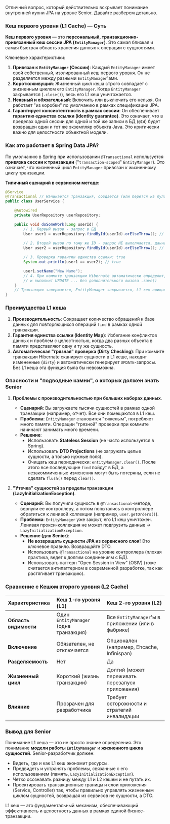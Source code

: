 Отличный вопрос, который действительно вскрывает понимание внутренней кухни JPA на уровне Senior. Давайте разберем детально.

### Кеш первого уровня (L1 Cache) — Суть

**Кеш первого уровня** — это **персональный, транзакционно-привязанный кеш сессии JPA (`EntityManager`)**. Это самая близкая и самая быстрая область хранения данных к операции с сущностями.

Ключевые характеристики:
1.  **Привязан к `EntityManager` (Сессии)**: Каждый `EntityManager` имеет свой собственный, изолированный кеш первого уровня. Он не разделяется между разными `EntityManager`'ами.
2.  **Короткоживущий**: Жизненный цикл кеша строго совпадает с жизненным циклом его `EntityManager`. Когда `EntityManager` закрывается (`.close()`), весь его L1 кеш уничтожается.
3.  **Неявный и обязательный**: Включить или выключить его нельзя. Он работает "из коробки" по умолчанию в рамках спецификации JPA.
4.  **Гарантирует консистентность в рамках сессии**: Он обеспечивает **гарантию единства ссылки (identity guarantee)**. Это означает, что в пределах одной сессии для одной и той же записи в БД (`@Id`) будет возвращен один и тот же экземпляр объекта Java. Это критически важно для целостности объектной модели.

### Как это работает в Spring Data JPA?

По умолчанию в Spring при использовании `@Transactional` используется **привязка сессии к транзакции** ("`transaction-scoped`" `EntityManager`). Это означает, что жизненный цикл `EntityManager` привязан к жизненному циклу транзакции.

**Типичный сценарий в сервисном методе:**

```java
@Service
@Transactional // Начинается транзакция, создается (или берется из пула) EntityManager
public class UserService {

    @Autowired
    private UserRepository userRepository;

    public void doSomeWork(Long userId) {
        // 1. Первый вызов - запрос в БД
        User user1 = userRepository.findById(userId).orElseThrow(); // SELECT ... 
        
        // 2. Второй вызов по тому же ID - запрос НЕ выполняется, данные берутся из L1 кеша
        User user2 = userRepository.findById(userId).orElseThrow(); // NO SELECT

        // 3. Проверка гарантии единства ссылки: true
        System.out.println(user1 == user2); // true

        user1.setName("New Name");
        // 4. При коммите транзакции Hibernate автоматически определит, что user1 "грязный"
        // и выполнит UPDATE ... без дополнительного вызова .save()
    }
    // Транзакция завершается, EntityManager закрывается, L1 кеш очищается.
}
```

### Преимущества L1 кеша

1.  **Производительность**: Сокращает количество обращений к базе данных для повторяющихся операций `find` в рамках одной транзакции.
2.  **Гарантия единства ссылки (Identity Map)**: Избегание конфликтов данных и проблем с целостностью, когда два разных объекта в памяти представляют одну и ту же сущность.
3.  **Автоматическая "грязная" проверка (Dirty Checking)**: При коммите транзакции Hibernate сканирует сущности в L1 кеше, находит измененные (`dirty`) и автоматически генерирует `UPDATE`-запросы. Без L1 кеша эта функция была бы невозможна.

### Опасности и "подводные камни", о которых должен знать Senior

1.  **Проблемы с производительностью при больших наборах данных**.
    *   **Сценарий**: Вы загружаете тысячи сущностей в рамках одной транзакции (например, отчет). Все они помещаются в L1 кеш.
    *   **Проблема**: `EntityManager` становится "тяжелым", потребляет много памяти. Операции "грязной" проверки при коммите начинают занимать много времени.
    *   **Решение**:
        *   Использовать **Stateless Session** (не часто используется в Spring).
        *   Использовать **DTO Projections** (не загружать целые сущности, а только нужные поля).
        *   Очищать кеш периодически: `entityManager.clear()`. После этого все последующие `find` пойдут в БД, а незакоммиченные изменения могут быть потеряны, если не сделать `flush()` перед `clear()`.

2.  **"Утечка" сущностей за пределы транзакции (LazyInitializationException)**.
    *   **Сценарий**: Вы получили сущность в `@Transactional`-методе, вернули ее контроллеру, а потом попытались в контроллере обратиться к ленивой коллекции (например, `user.getOrders()`).
    *   **Проблема**: `EntityManager` уже закрыт, его L1 кеш уничтожен. Ленивая прокси-коллекция не может подгрузить данные -> `LazyInitializationException`.
    *   **Решение (для Senior)**:
        *   **Не возвращать сущности JPA из сервисного слоя!** Это ключевое правило. Возвращайте DTO.
        *   Использовать `@Transactional` на уровне контроллера (плохая практика, ведет к долгим соединениям с БД).
        *   Использовать паттерн "Open Session in View" (OSIV) (тоже считается антипаттерном в современной разработке, так как растягивает транзакцию).

### Сравнение с Кешом второго уровня (L2 Cache)

| Характеристика | Кеш 1-го уровня (L1) | Кеш 2-го уровня (L2) |
| :--- | :--- | :--- |
| **Область видимости** | Один `EntityManager` (одна транзакция) | Все `EntityManager`'ы в приложении (или в фабрике) |
| **Включение** | Обязателен, не отключается | Опционален (например, Ehcache, Infinispan) |
| **Разделяемость** | Нет | Да |
| **Жизненный цикл** | Короткий (жизнь транзакции) | Долгий (может переживать перезапуск приложения) |
| **Влияние** | Прозрачен для разработчика | Требует осторожности и стратегий инвалидации |

### Вывод для Senior

Понимание L1 кеша — это не просто знание определения. Это понимание **модели работы `EntityManager`** и **жизненного цикла сущностей**. Senior-разработчик должен:
*   Видеть, где и как L1 кеш экономит ресурсы.
*   Предвидеть и устранять проблемы, связанные с его использованием (память, `LazyInitializationException`).
*   Четко осознавать разницу между L1 и L2 кешем и не путать их.
*   Проектировать транзакционные границы и слои приложения (Service, Controller) так, чтобы правильно управлять жизненным циклом сущностей, возвращая из сервисов не сущности, а DTO.

L1 кеш — это фундаментальный механизм, обеспечивающий эффективность и целостность данных в рамках единой бизнес-транзакции.